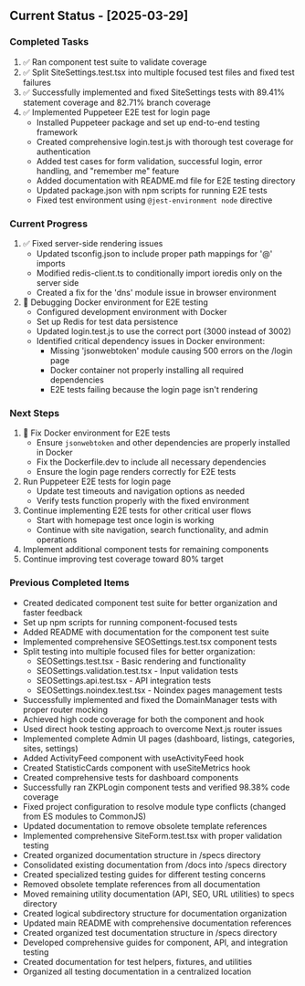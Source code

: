 ## Current Status - [2025-03-29]

### Completed Tasks
1. ✅ Ran component test suite to validate coverage
2. ✅ Split SiteSettings.test.tsx into multiple focused test files and fixed test failures
3. ✅ Successfully implemented and fixed SiteSettings tests with 89.41% statement coverage and 82.71% branch coverage
4. ✅ Implemented Puppeteer E2E test for login page
   - Installed Puppeteer package and set up end-to-end testing framework
   - Created comprehensive login.test.js with thorough test coverage for authentication
   - Added test cases for form validation, successful login, error handling, and "remember me" feature
   - Added documentation with README.md file for E2E testing directory
   - Updated package.json with npm scripts for running E2E tests
   - Fixed test environment using `@jest-environment node` directive

### Current Progress
1. ✅ Fixed server-side rendering issues
   - Updated tsconfig.json to include proper path mappings for '@' imports
   - Modified redis-client.ts to conditionally import ioredis only on the server side
   - Created a fix for the 'dns' module issue in browser environment
2. 🔄 Debugging Docker environment for E2E testing
   - Configured development environment with Docker
   - Set up Redis for test data persistence
   - Updated login.test.js to use the correct port (3000 instead of 3002)
   - Identified critical dependency issues in Docker environment:
     - Missing 'jsonwebtoken' module causing 500 errors on the /login page
     - Docker container not properly installing all required dependencies
     - E2E tests failing because the login page isn't rendering

### Next Steps
1. 🚧 Fix Docker environment for E2E tests
   - Ensure `jsonwebtoken` and other dependencies are properly installed in Docker
   - Fix the Dockerfile.dev to include all necessary dependencies 
   - Ensure the login page renders correctly for E2E tests
2. Run Puppeteer E2E tests for login page
   - Update test timeouts and navigation options as needed
   - Verify tests function properly with the fixed environment
3. Continue implementing E2E tests for other critical user flows
   - Start with homepage test once login is working
   - Continue with site navigation, search functionality, and admin operations
4. Implement additional component tests for remaining components
5. Continue improving test coverage toward 80% target

### Previous Completed Items
- Created dedicated component test suite for better organization and faster feedback
- Set up npm scripts for running component-focused tests
- Added README with documentation for the component test suite
- Implemented comprehensive SEOSettings.test.tsx component tests
- Split testing into multiple focused files for better organization:
  - SEOSettings.test.tsx - Basic rendering and functionality 
  - SEOSettings.validation.test.tsx - Input validation tests
  - SEOSettings.api.test.tsx - API integration tests
  - SEOSettings.noindex.test.tsx - Noindex pages management tests
- Successfully implemented and fixed the DomainManager tests with proper router mocking
- Achieved high code coverage for both the component and hook
- Used direct hook testing approach to overcome Next.js router issues
- Implemented complete Admin UI pages (dashboard, listings, categories, sites, settings)
- Added ActivityFeed component with useActivityFeed hook
- Created StatisticCards component with useSiteMetrics hook
- Created comprehensive tests for dashboard components
- Successfully ran ZKPLogin component tests and verified 98.38% code coverage
- Fixed project configuration to resolve module type conflicts (changed from ES modules to CommonJS)
- Updated documentation to remove obsolete template references
- Implemented comprehensive SiteForm.test.tsx with proper validation testing
- Created organized documentation structure in /specs directory
- Consolidated existing documentation from /docs into /specs directory
- Created specialized testing guides for different testing concerns
- Removed obsolete template references from all documentation
- Moved remaining utility documentation (API, SEO, URL utilities) to specs directory
- Created logical subdirectory structure for documentation organization
- Updated main README with comprehensive documentation references
- Created organized test documentation structure in /specs directory
- Developed comprehensive guides for component, API, and integration testing
- Created documentation for test helpers, fixtures, and utilities
- Organized all testing documentation in a centralized location